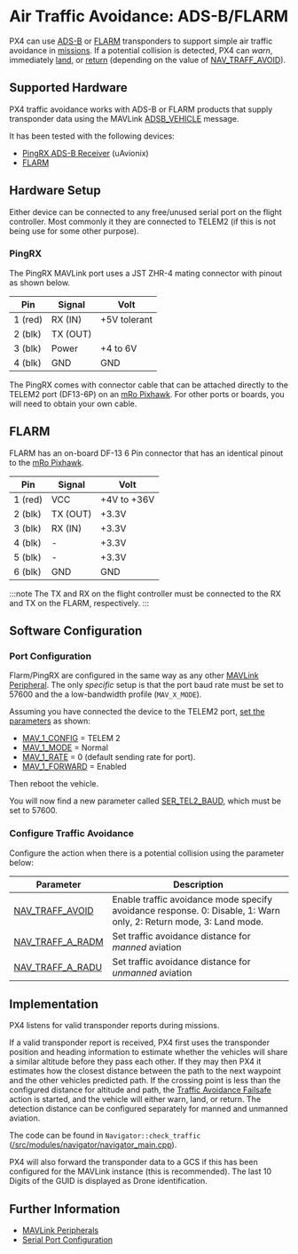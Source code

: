 # Air Traffic Avoidance: ADS-B/FLARM

PX4 can use [ADS-B](https://en.wikipedia.org/wiki/Automatic_dependent_surveillance_%E2%80%93_broadcast) or [FLARM](https://en.wikipedia.org/wiki/FLARM) transponders to support simple air traffic avoidance in [missions](../flight_modes/mission.md).
If a potential collision is detected, PX4 can *warn*, immediately [land](../flight_modes/land.md), or [return](../flight_modes/return.md) (depending on the value of [NAV_TRAFF_AVOID](#NAV_TRAFF_AVOID)).


<a id="supported_hardware"></a>
## Supported Hardware

PX4 traffic avoidance works with ADS-B or FLARM products that supply transponder data using the MAVLink [ADSB_VEHICLE](https://mavlink.io/en/messages/common.html#ADSB_VEHICLE) message.

It has been tested with the following devices:
- [PingRX ADS-B Receiver](https://uavionix.com/product/pingrx-pro/) (uAvionix)
- [FLARM](https://flarm.com/products/uav/atom-uav-flarm-for-drones/) <!-- I think originally https://flarm.com/products/powerflarm/uav/ -->


## Hardware Setup

Either device can be connected to any free/unused serial port on the flight controller.
Most commonly it they are connected to TELEM2 (if this is not being use for some other purpose).

### PingRX

The PingRX MAVLink port uses a JST ZHR-4 mating connector with pinout as shown below.

Pin | Signal | Volt
--- | --- | ---
1 (red) | RX (IN)  | +5V tolerant
2 (blk) | TX (OUT) | 
3 (blk) | Power  | +4 to 6V
4 (blk) | GND    | GND

The PingRX comes with connector cable that can be attached directly to the TELEM2 port (DF13-6P) on an [mRo Pixhawk](../flight_controller/mro_pixhawk.md).
For other ports or boards, you will need to obtain your own cable.


## FLARM

FLARM has an on-board DF-13 6 Pin connector that has an identical pinout to the [mRo Pixhawk](../flight_controller/mro_pixhawk.md).

Pin | Signal | Volt
--- | --- | ---
1 (red) | VCC      | +4V to +36V
2 (blk) | TX (OUT) | +3.3V
3 (blk) | RX (IN)  | +3.3V
4 (blk) | - | +3.3V
5 (blk) | - | +3.3V
6 (blk) | GND      | GND

:::note
The TX and RX on the flight controller must be connected to the RX and TX on the FLARM, respectively.
:::

## Software Configuration

### Port Configuration

Flarm/PingRX are configured in the same way as any other [MAVLink Peripheral](../peripherals/mavlink_peripherals.md). 
The only *specific* setup is that the port baud rate must be set to 57600 and the a low-bandwidth profile (`MAV_X_MODE`).

Assuming you have connected the device to the TELEM2 port, [set the parameters](../advanced_config/parameters.md) as shown:

- [MAV_1_CONFIG](../advanced_config/parameter_reference.md#MAV_1_CONFIG) = TELEM 2
- [MAV_1_MODE](../advanced_config/parameter_reference.md#MAV_1_MODE) = Normal
- [MAV_1_RATE](../advanced_config/parameter_reference.md#MAV_1_RATE) = 0 (default sending rate for port).
- [MAV_1_FORWARD](../advanced_config/parameter_reference.md#MAV_1_FORWARD) = Enabled
  
Then reboot the vehicle. 

You will now find a new parameter called [SER_TEL2_BAUD](../advanced_config/parameter_reference.md#SER_TEL2_BAUD), which must be set to 57600.

### Configure Traffic Avoidance

Configure the action when there is a potential collision using the parameter below:

Parameter | Description
--- | ---
<span id="NAV_TRAFF_AVOID"></span>[NAV_TRAFF_AVOID](../advanced_config/parameter_reference.md#NAV_TRAFF_AVOID) | Enable traffic avoidance mode specify avoidance response. 0: Disable, 1: Warn only, 2: Return mode, 3: Land mode.
<span id="NAV_TRAFF_A_RADM"></span>[NAV_TRAFF_A_RADM](../advanced_config/parameter_reference.md#NAV_TRAFF_A_RADM) | Set traffic avoidance distance for *manned* aviation
<span id="NAV_TRAFF_A_RADU"></span>[NAV_TRAFF_A_RADU](../advanced_config/parameter_reference.md#NAV_TRAFF_A_RADU) | Set traffic avoidance distance for *unmanned* aviation


## Implementation

PX4 listens for valid transponder reports during missions.

If a valid transponder report is received, PX4 first uses the transponder position and heading information to estimate whether the vehicles will share a similar altitude before they pass each other.
If they may then PX4 it estimates how the closest distance between the path to the next waypoint and the other vehicles predicted path.
If the crossing point is less than the configured distance for altitude and path, the [Traffic Avoidance Failsafe](../config/safety.md#traffic-avoidance-failsafe) action is started, and the vehicle will either warn, land, or return.
The detection distance can be configured separately for manned and unmanned aviation.


The code can be found in `Navigator::check_traffic` ([/src/modules/navigator/navigator_main.cpp](https://github.com/PX4/PX4-Autopilot/blob/main/src/modules/navigator/navigator_main.cpp)).

PX4 will also forward the transponder data to a GCS if this has been configured for the MAVLink instance (this is recommended).
The last 10 Digits of the GUID is displayed as Drone identification.

## Further Information

* [MAVLink Peripherals](../peripherals/mavlink_peripherals.md)
* [Serial Port Configuration](../peripherals/serial_configuration.md)
